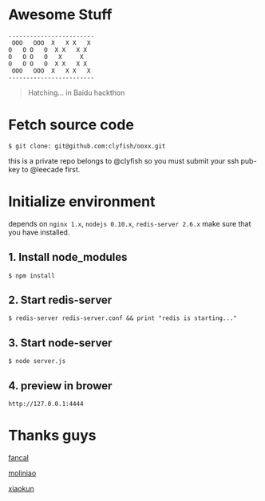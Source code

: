 # Awesome Stuff

```
------------------------
 OOO   OOO  X   X X   X
O   O O   O  X X   X X
O   O O   O   X     X
O   O O   O  X X   X X
 OOO   OOO  X   X X   X
------------------------
```

> Hatching... in Baidu hackthon

# Fetch source code

`$ git clone: git@github.com:clyfish/ooxx.git`

this is a private repo belongs to @clyfish so you must submit your ssh pub-key to @leecade first.

# Initialize environment

depends on `nginx 1.x`, `nodejs 0.10.x`, `redis-server 2.6.x` make sure that you have installed.

## 1. Install node_modules

`$ npm install`

## 2. Start redis-server

`$ redis-server redis-server.conf && print "redis is starting..."`

## 3. Start node-server

`$ node server.js`

## 4. preview in brower

`http://127.0.0.1:4444`

# Thanks guys

[fancal](https://github.com/fancal)

[moliniao](https://github.com/moliniao)

[xiaokun](https://github.com/xiaokun)